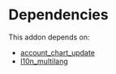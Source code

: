 # Dependencies

This addon depends on:

- [account_chart_update](https://github.com/bringout/oca-financial)
- [l10n_multilang](https://github.com/bringout/oca-ocb-l10n_me-africa/tree/2f981b576d3d37ea0e0ef5a5565cdca132588482/odoo-bringout-oca-ocb-l10n_multilang)
